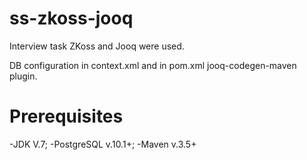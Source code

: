 # ss-zkoss-jooq
Interview task
ZKoss and Jooq were used.

DB configuration in context.xml and in pom.xml jooq-codegen-maven plugin.

# Prerequisites
-JDK V.7;
-PostgreSQL v.10.1+;
-Maven v.3.5+


